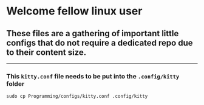 
# Welcome fellow linux user
## These files are a gathering of important little configs that do not require a dedicated repo due to their content size.
----------
### This `kitty.conf` file needs to be put into the `.config/kitty` folder
```shell
sudo cp Programming/configs/kitty.conf .config/kitty
```
